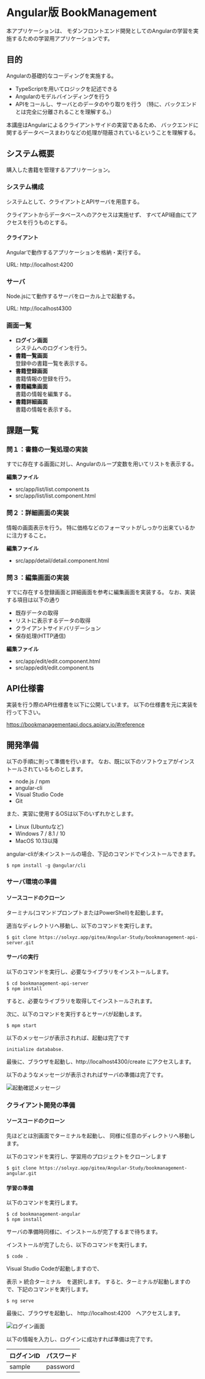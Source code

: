 # Angular版 BookManagement

本アプリケーションは、
モダンフロントエンド開発としてのAngularの学習を実施するための学習用アプリケーションです。


## 目的

Angularの基礎的なコーディングを実施する。

- TypeScriptを用いてロジックを記述できる
- Angularのモデルバインディングを行う
- APIをコールし、サーバとのデータのやり取りを行う
    （特に、バックエンドとは完全に分離されることを理解する。）

本講座はAngularによるクライアントサイドの実習であるため、
バックエンドに関するデータベースまわりなどの処理が隠蔽されているということを理解する。

## システム概要

購入した書籍を管理するアプリケーション。

### システム構成

システムとして、クライアントとAPIサーバを用意する。

クライアントからデータベースへのアクセスは実施せず、
すべてAPI経由にてアクセスを行うものとする。

#### クライアント

Angularで動作するアプリケーションを格納・実行する。

URL: http://localhost:4200

### サーバ

Node.jsにて動作するサーバをローカル上で起動する。

URL: http://localhost4300

### 画面一覧

- __ログイン画面__  
    システムへのログインを行う。
- __書籍一覧画面__  
    登録中の書籍一覧を表示する。
- __書籍登録画面__  
    書籍情報の登録を行う。
- __書籍編集画面__  
    書籍の情報を編集する。
- __書籍詳細画面__  
    書籍の情報を表示する。

<div style="page-break-before:always"></div>

## 課題一覧

### 問１：書籍の一覧処理の実装

すでに存在する画面に対し、Angularのループ変数を用いてリストを表示する。

__編集ファイル__

- src/app/list/list.component.ts
- src/app/list/list.component.html


### 問２：詳細画面の実装

情報の画面表示を行う。
特に価格などのフォーマットがしっかり出来ているかに注力すること。

__編集ファイル__

- src/app/detail/detail.component.html


### 問３：編集画面の実装

すでに存在する登録画面と詳細画面を参考に編集画面を実装する。
なお、実装する項目は以下の通り

- 既存データの取得
- リストに表示するデータの取得
- クライアントサイドバリデーション
- 保存処理(HTTP通信)

__編集ファイル__

- src/app/edit/edit.component.html
- src/app/edit/edit.component.ts

## API仕様書

実装を行う際のAPI仕様書を以下に公開しています。
以下の仕様書を元に実装を行って下さい。

https://bookmanagementapi.docs.apiary.io/#reference

<div style="page-break-before:always"></div>

## 開発準備

以下の手順に則って準備を行います。
なお、既に以下のソフトウェアがインストールされているものとします。

- node.js / npm
- angular-cli
- Visual Studio Code
- Git

また、実習に使用するOSは以下のいずれかとします。

- Linux (Ubuntuなど)
- Windows 7 / 8.1 / 10
- MacOS 10.13以降

angular-cliが未インストールの場合、下記のコマンドでインストールできます。

```
$ npm install -g @angular/cli
```

### サーバ環境の準備

#### ソースコードのクローン

ターミナル(コマンドプロンプトまたはPowerShell)を起動します。

適当なディレクトリへ移動し、以下のコマンドを実行します。

```
$ git clone https://solxyz.app/gitea/Angular-Study/bookmanagement-api-server.git
```

#### サーバの実行

以下のコマンドを実行し、必要なライブラリをインストールします。

```
$ cd bookmanagement-api-server
$ npm install
```

すると、必要なライブラリを取得してインストールされます。

次に、以下のコマンドを実行するとサーバが起動します。

```
$ mpm start
```

以下のメッセージが表示されれば、起動は完了です

```
initialize datababse.
```

最後に、ブラウザを起動し、http://localhost4300/create にアクセスします。

以下のようなメッセージが表示されればサーバの準備は完了です。


![起動確認メッセージ](readme_create.png)

<div style="page-break-before:always"></div>

### クライアント開発の準備

#### ソースコードのクローン

先ほどとは別画面でターミナルを起動し、
同様に任意のディレクトリへ移動します。

以下のコマンドを実行し、学習用のプロジェクトをクローンします

```
$ git clone https://solxyz.app/gitea/Angular-Study/bookmanagement-angular.git
```

#### 学習の準備

以下のコマンドを実行します。

```
$ cd bookmanagement-angular
$ npm install
```

サーバの準備時同様に、インストールが完了するまで待ちます。

インストールが完了したら、以下のコマンドを実行します。

```
$ code .
```

Visual Studio Codeが起動しますので、

表示 > 統合ターミナル　を選択します。
すると、ターミナルが起動しますので、下記のコマンドを実行します。

```
$ ng serve
```

最後に、ブラウザを起動し、 http://localhost:4200　へアクセスします。

![ログイン画面](readme_login.png)

以下の情報を入力し、ログインに成功すれば準備は完了です。

|ログインID|パスワード|
|---|---|
|sample|password|
